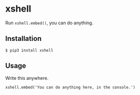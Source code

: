 # xshell

Run `xshell.embed()`, you can do anything.

## Installation

```
$ pip3 install xshell
```

## Usage

Write this anywhere.
```
xshell.embed('You can do anything here, in the console.')
```
